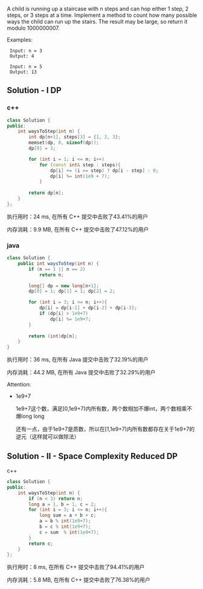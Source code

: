 A child is running up a staircase with n steps and can hop either 1 step, 2 steps, or 3 steps at a time. Implement a method to count how many possible ways the child can run up the stairs. The result may be large, so return it modulo 1000000007.



Examples:

```
 Input: n = 3 
 Output: 4
 
 Input: n = 5
 Output: 13
```

## Solution - I DP

### c++

```c++
class Solution {
public:
    int waysToStep(int n) {
        int dp[n+1], steps[3] = {1, 2, 3};
        memset(dp, 0, sizeof(dp));
        dp[0] = 1;

        for (int i = 1; i <= n; i++)
            for (const int& step : steps){
                dp[i] += (i >= step) ? dp[i - step] : 0;
                dp[i] %= int(1e9 + 7);
            }
        
        return dp[n];
    }
};
```

执行用时：24 ms, 在所有 C++ 提交中击败了43.41%的用户

内存消耗：9.9 MB, 在所有 C++ 提交中击败了47.12%的用户

### java

```java
class Solution {
    public int waysToStep(int n) {
        if (n == 1 || n == 2)
            return n;

        long[] dp = new long[n+1];
        dp[0] = 1; dp[1] = 1; dp[2] = 2;

        for (int i = 3; i <= n; i++){
            dp[i] = dp[i-1] + dp[i-2] + dp[i-3];
            if (dp[i] > 1e9+7)
                dp[i] %= 1e9+7;
        }
        
        return (int)dp[n];
    }
}
```

执行用时：36 ms, 在所有 Java 提交中击败了32.19%的用户

内存消耗：44.2 MB, 在所有 Java 提交中击败了32.29%的用户

Attention:
- 1e9+7

  1e9+7这个数，满足[0,1e9+7)内所有数，两个数相加不爆int，两个数相乘不爆long long

  还有一点，由于1e9+7是质数，所以在[1,1e9+7)内所有数都存在关于1e9+7的逆元（这样就可以做除法）

## Solution - II - Space Complexity Reduced DP

c++

```c++
class Solution {
public:
    int waysToStep(int n) {
        if (n < 3) return n;
        long a = 1, b = 1, c = 2;
        for (int i = 3; i <= n; i++){
            long sum = a + b + c;
            a = b % int(1e9+7);
            b = c % int(1e9+7);
            c = sum  % int(1e9+7);
        }
        return c;
    }
};
```

执行用时：8 ms, 在所有 C++ 提交中击败了94.41%的用户

内存消耗：5.8 MB, 在所有 C++ 提交中击败了76.38%的用户
